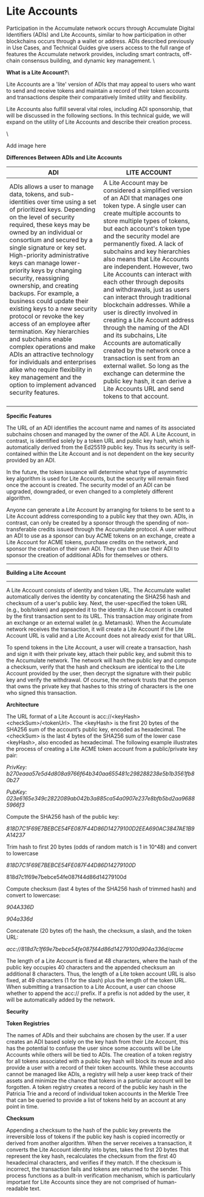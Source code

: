 # Lite Accounts

Participation in the Accumulate network occurs through Accumulate Digital Identifiers (ADIs) and Lite Accounts, similar to how participation in other blockchains occurs through a wallet or address. ADIs described previously in Use Cases, and Technical Guides give users access to the full range of features the Accumulate network provides, including smart contracts, off-chain consensus building, and dynamic key management. \


**What is a Lite Account?**\


Lite Accounts are a 'lite' version of ADIs that may appeal to users who want to send and receive tokens and maintain a record of their token accounts and transactions despite their comparatively limited utility and flexibility.&#x20;

Lite Accounts also fulfill several vital roles, including ADI sponsorship, that will be discussed in the following sections. In this technical guide, we will expand on the utility of Lite Accounts and describe their creation process.

\


Add image here



**Differences Between ADIs and Lite Accounts**

| ADI                                                                                                                                                                                                                                                                                                                                                                                                                                                                                                                                                                                                                                                                                                                                                                                  | LITE ACCOUNT                                                                                                                                                                                                                                                                                                                                                                                                                                                                                                                                                                                                                                                                                                                                                                                                                                                                |
| ------------------------------------------------------------------------------------------------------------------------------------------------------------------------------------------------------------------------------------------------------------------------------------------------------------------------------------------------------------------------------------------------------------------------------------------------------------------------------------------------------------------------------------------------------------------------------------------------------------------------------------------------------------------------------------------------------------------------------------------------------------------------------------ | --------------------------------------------------------------------------------------------------------------------------------------------------------------------------------------------------------------------------------------------------------------------------------------------------------------------------------------------------------------------------------------------------------------------------------------------------------------------------------------------------------------------------------------------------------------------------------------------------------------------------------------------------------------------------------------------------------------------------------------------------------------------------------------------------------------------------------------------------------------------------- |
| ADIs allows a user to manage data, tokens, and sub-identities over time using a set of prioritized keys. Depending on the level of security required, these keys may be owned by an individual or consortium and secured by a single signature or key set. High-priority administrative keys can manage lower-priority keys by changing security, reassigning ownership, and creating backups. For example, a business could update their existing keys to a new security protocol or revoke the key access of an employee after termination. Key hierarchies and subchains enable complex operations and make ADIs an attractive technology for individuals and enterprises alike who require flexibility in key management and the option to implement advanced security features. | A Lite Account may be considered a simplified version of an ADI that manages one token type. A single user can create multiple accounts to store multiple types of tokens, but each account's token type and the security model are permanently fixed. A lack of subchains and key hierarchies also means that Lite Accounts are independent. However, two Lite Accounts can interact with each other through deposits and withdrawals, just as users can interact through traditional blockchain addresses. While a user is directly involved in creating a Lite Account address through the naming of the ADI and its subchains, Lite Accounts are automatically created by the network once a transaction is sent from an external wallet. So long as the exchange can determine the public key hash, it can derive a Lite Accounts URL and send tokens to that account. |
|                                                                                                                                                                                                                                                                                                                                                                                                                                                                                                                                                                                                                                                                                                                                                                                      |                                                                                                                                                                                                                                                                                                                                                                                                                                                                                                                                                                                                                                                                                                                                                                                                                                                                             |
|                                                                                                                                                                                                                                                                                                                                                                                                                                                                                                                                                                                                                                                                                                                                                                                      |                                                                                                                                                                                                                                                                                                                                                                                                                                                                                                                                                                                                                                                                                                                                                                                                                                                                             |

**Specific Features**

The URL of an ADI identifies the account name and names of its associated subchains chosen and managed by the owner of the ADI. A Lite Account, in contrast, is identified solely by a token URL and public key hash, which is automatically derived from the Ed25519 public key. Thus its security is self-contained within the Lite Account and is not dependent on the key security provided by an ADI.&#x20;

In the future, the token issuance will determine what type of asymmetric key algorithm is used for Lite Accounts, but the security will remain fixed once the account is created. The security model of an ADI can be upgraded, downgraded, or even changed to a completely different algorithm.&#x20;

Anyone can generate a Lite Account by arranging for tokens to be sent to a Lite Account address corresponding to a public key that they own. ADIs, in contrast, can only be created by a sponsor through the spending of non-transferable credits issued through the Accumulate protocol. A user without an ADI to use as a sponsor can buy ACME tokens on an exchange, create a Lite Account for ACME tokens, purchase credits on the network, and sponsor the creation of their own ADI. They can then use their ADI to sponsor the creation of additional ADIs for themselves or others.

***

**Building a Lite Account**

****

A Lite Account consists of identity and token URL. The Accumulate wallet automatically derives the identity by concatenating the SHA256 hash and checksum of a user's public key. Next, the user-specified the token URL (e.g., bob/token) and appended it to the identity. A Lite Account is created by the first transaction sent to its URL. This transaction may originate from an exchange or an external wallet (e.g. Metamask). When the Accumulate network receives the transaction, it will create a Lite Account if the Lite Account URL is valid and a Lite Account does not already exist for that URL.&#x20;

To spend tokens in the Lite Account, a user will create a transaction, hash and sign it with their private key, attach their public key, and submit this to the Accumulate network. The network will hash the public key and compute a checksum, verify that the hash and checksum are identical to the Lite Account provided by the user, then decrypt the signature with their public key and verify the withdrawal. Of course, the network trusts that the person that owns the private key that hashes to this string of characters is the one who signed this transaction.

**Architecture**

The URL format of a Lite Account is acc://\<keyHash>\<checkSum>/\<tokenUrl>. The \<keyHash> is the first 20 bytes of the SHA256 sum of the account’s public key, encoded as hexadecimal. The \<checkSum> is the last 4 bytes of the SHA256 sum of the lower case \<keyHash>, also encoded as hexadecimal. The following example illustrates the process of creating a Lite ACME token account from a public/private key pair:

_PrivKey: b270eaaa57e5d4d808a9766f64b340aa655481c298288238e5b1b3561fb80b27_

_PubKey: 023e6165e349c2822089ab042b3a885ca54a0907e237e8bfb5bd2aa96885966f3_

Compute the SHA256 hash of the public key:

_818D7C1F69E7BEBCE54FE087F44D86D14279100D2EEA690AC3847AE1B9A14237_

Trim hash to first 20 bytes (odds of random match is 1 in 10^48) and convert to lowercase

_818D7C1F69E7BEBCE54FE087F44D86D14279100D_

818d7c1f69e7bebce54fe087f44d86d14279100d

Compute checksum (last 4 bytes of the SHA256 hash of trimmed hash) and convert to lowercase:

_904A336D_

_904a336d_

Concatenate (20 bytes of) the hash, the checksum, a slash, and the token URL:

_acc://818d7c1f69e7bebce54fe087f44d86d14279100d904a336d/acme_

The length of a Lite Account is fixed at 48 characters, where the hash of the public key occupies 40 characters and the appended checksum an additional 8 characters. Thus, the length of a Lite token account URL is also fixed, at 49 characters (1 for the slash) plus the length of the token URL. When submitting a transaction to a Lite Account, a user can choose whether to append the acc:// prefix. If a prefix is not added by the user, it will be automatically added by the network.

**Security**

**Token Registries**

The names of ADIs and their subchains are chosen by the user. If a user creates an ADI based solely on the key hash from their Lite Account, this has the potential to confuse the user since some accounts will be Lite Accounts while others will be tied to ADIs. The creation of a token registry for all tokens associated with a public key hash will block its reuse and also provide a user with a record of their token accounts. While these accounts cannot be managed like ADIs, a registry will help a user keep track of their assets and minimize the chance that tokens in a particular account will be forgotten. A token registry creates a record of the public key hash in the Patricia Trie and a record of individual token accounts in the Merkle Tree that can be queried to provide a list of tokens held by an account at any point in time.

**Checksum**

Appending a checksum to the hash of the public key prevents the irreversible loss of tokens if the public key hash is copied incorrectly or derived from another algorithm. When the server receives a transaction, it converts the Lite Account identity into bytes, takes the first 20 bytes that represent the key hash, recalculates the checksum from the first 40 hexadecimal characters, and verifies if they match. If the checksum is incorrect, the transaction fails and tokens are returned to the sender. This process functions as a built-in verification mechanism, which is particularly important for Lite Accounts since they are not comprised of human-readable text.
